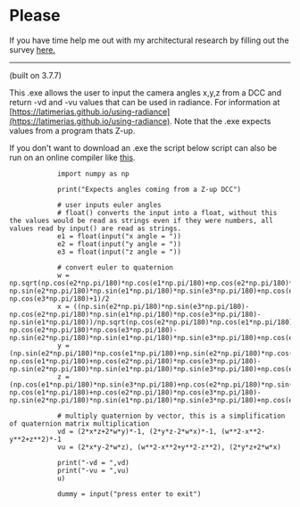 

# Please
If you have time help me out with my architectural research by filling out the survey [here.]()

---

(built on 3.7.7)

This .exe allows the user to input the camera angles x,y,z from a DCC and return -vd and -vu values that can be used in radiance. For information at [https://latimerias.github.io/using-radiance](https://latimerias.github.io/using-radiance). Note that the .exe expects values from a program thats Z-up.

If you don't want to download an .exe the script below script can also be run on an online compiler like [this](https://www.online-python.com/online_python_compiler).

                import numpy as np
                
                print("Expects angles coming from a Z-up DCC")
                
                # user inputs euler angles
                # float() converts the input into a float, without this the values would be read as strings even if they were numbers, all values read by input() are read as strings.
                e1 = float(input("x angle = "))
                e2 = float(input("y angle = "))
                e3 = float(input("z angle = "))

                # convert euler to quaternion
                w = np.sqrt(np.cos(e2*np.pi/180)*np.cos(e1*np.pi/180)+np.cos(e2*np.pi/180)*np.cos(e3*np.pi/180)-np.sin(e2*np.pi/180)*np.sin(e1*np.pi/180)*np.sin(e3*np.pi/180)+np.cos(e1*np.pi/180)* np.cos(e3*np.pi/180)+1)/2
                x = ((np.sin(e2*np.pi/180)*np.sin(e3*np.pi/180)-np.cos(e2*np.pi/180)*np.sin(e1*np.pi/180)*np.cos(e3*np.pi/180)-np.sin(e1*np.pi/180))/np.sqrt(np.cos(e2*np.pi/180)*np.cos(e1*np.pi/180)+ np.cos(e2*np.pi/180)*np.cos(e3*np.pi/180)-np.sin(e2*np.pi/180)*np.sin(e1*np.pi/180)*np.sin(e3*np.pi/180)+np.cos(e1*np.pi/180)*np.cos(e3*np.pi/180)+1)/2)*-1
                y = (np.sin(e2*np.pi/180)*np.cos(e1*np.pi/180)+np.sin(e2*np.pi/180)*np.cos(e3*np.pi/180)+np.cos(e2*np.pi/180)*np.sin(e1*np.pi/180)*np.sin(e3*np.pi/180))/np.sqrt(np.cos(e2*np.pi/180)* np.cos(e1*np.pi/180)+np.cos(e2*np.pi/180)*np.cos(e3*np.pi/180)-np.sin(e2*np.pi/180)*np.sin(e1*np.pi/180)*np.sin(e3*np.pi/180)+np.cos(e1*np.pi/180)*np.cos(e3*np.pi/180)+1)/2
                z = (np.cos(e1*np.pi/180)*np.sin(e3*np.pi/180)+np.cos(e2*np.pi/180)*np.sin(e3*np.pi/180)+np.sin(e2*np.pi/180)*np.sin(e1*np.pi/180)*np.cos(e3*np.pi/180))/np.sqrt(np.cos(e2*np.pi/180)* np.cos(e1*np.pi/180)+np.cos(e2*np.pi/180)*np.cos(e3*np.pi/180)-np.sin(e2*np.pi/180)*np.sin(e1*np.pi/180)*np.sin(e3*np.pi/180)+np.cos(e1*np.pi/180)*np.cos(e3*np.pi/180)+1)/2

                # multiply quaternion by vector, this is a simplification of quaternion matrix multiplication 
                vd = (2*x*z+2*w*y)*-1, (2*y*z-2*w*x)*-1, (w**2-x**2-y**2+z**2)*-1
                vu = (2*x*y-2*w*z), (w**2-x**2+y**2-z**2), (2*y*z+2*w*x)

                print("-vd = ",vd)
                print("-vu = ",vu)
                u)

                dummy = input("press enter to exit")
